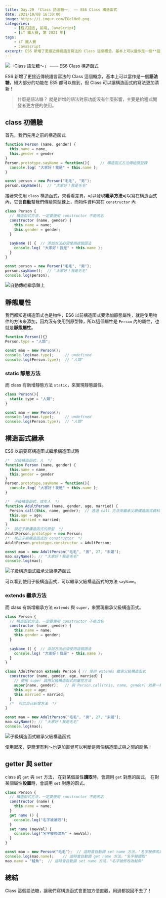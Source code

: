 ```yaml
---
title: Day.29 「Class 語法糖～」 —— ES6 Class 構造函式
date: 2021/10/08 16:30:00
image: https://i.imgur.com/EOelHe0.png
categories:
    - [程式語言, 前端, JavaScript]
    - [iT 鐵人賽, 第 2021 年]
tags: 
    - iT 鐵人賽
    - JavaScript
excerpt: ES6 新增了更接近傳統語言寫法的 Class 這個概念，基本上可以當作是一個**語法糖**，絕大部分的功能在 ES5 都可以做到，但 Class 可以讓構造函式的寫法更加清新！
---
```


![「Class 語法糖～」 —— ES6 Class 構造函式](https://i.imgur.com/EOelHe0.png)

ES6 新增了更接近傳統語言寫法的 Class 這個概念，基本上可以當作是一個**語法糖**，絕大部分的功能在 ES5 都可以做到，但 Class 可以讓構造函式的寫法更加清新！

> 什麼是語法糖？
> 就是新增的語法對原功能沒有什麼影響，主要是給程式開發者更方便的使用。

## class 初體驗

首先，我們先用之前的構造函式

```javascript
function Person (name, gender) {
  this.name = name,
  this.gender = gender
}
Person.prototype.sayName = function(){     // 構造函式方法傳給原型鍊
  console.log( "大家好！我是" + this.name );
}

const person = new Person("毛毛", "男");
person.sayName();  // "大家好！我是毛毛"
```

接著來使用 `class` 構造函式，來看看差異，可以發現**繼承方法**可以寫在構造函式內，它會**自動**幫我們傳給原型鍊上，而物件資料寫在 `constructor` 內

```javascript
class Person {
  // 構造函式方法，一定要使用 constructor 不能改名
  constructor (name, gender) {
    this.name = name;
    this.gender = gender;
  }
  
  sayName () {  // 添加方法必須使用這個語法
    console.log( "大家好！我是" + this.name ); 
  }
}

const person = new Person("毛毛", "男");
person.sayName();  // "大家好！我是毛毛"
console.log(person);
```

![自動傳給繼承鍊上](https://i.imgur.com/WRcvc2h.png)

## 靜態屬性

我們都知道構造函式也是物件，ES6 以前構造函式要添加靜態屬性，就是使用物件的方法來添加，因為沒有使用到原型鍊，所以這個屬性是 `Person` 內的屬性，也就是**靜態屬性**。

```javascript
function Person(){}
Person.type = "人類";

const mao = new Person();
console.log(mao.type);     // undefined
console.log(Person.type);  // "人類"
```

### static 靜態方法

而 class 有新增靜態方法 `static`，來實現靜態屬性。

```javascript
class Person(){
  static type = "人類";
}

const mao = new Person();
console.log(mao.type);     // undefined
console.log(Person.type);  // "人類"
```

## 構造函式繼承

ES6 以前要寫構造函式繼承構造函式時

```javascript
/*  父級構造函式，人  */
function Person (name, gender) {
  this.name = name,
  this.gender = gender
}
Person.prototype.sayName = function(){
  console.log( "大家好！我是" + this.name );
}

/*  子級構造函式，成年人  */
function AdultPerson (name, gender, age, married) {
  Person.call(this, name, gender);  // 透過 call 方法來繼承父級構造函式資料
  this.age = age;
  this.married = married;
}
/*  設定子級構造函式的原型  */
AdultPerson.prototype = new Person;
/*  校正子級構造函式的 constructor  */
AdultPerson.prototype.constructor = AdultPerson;

const mao = new AdultPerson("毛毛", "男", 27, "未婚");
mao.sayName(); // "大家好！我是毛毛"
console.log(mao);
```

![子級構造函式繼承父級構造函式](https://i.imgur.com/UIg96dj.png)

可以看到使用子級構造函式，可以繼承父級構造函式的方法 `sayName`。

### extends 繼承方法

而 class 有新增繼承方法 `extends` 與 `super`，來實現繼承父級構造函式。

```javascript
class Person {
  // 構造函式方法，一定要使用 constructor 不能改名
  constructor (name, gender) {
    this.name = name;
    this.gender = gender;
  }
  
  sayName () {  // 添加方法必須使用這個語法
    console.log( "大家好！我是" + this.name ); 
  }
}

class AdultPerson extends Person { // 使用 extends 繼承父級構造函式
  constructor (name, gender, age, married) {
    // 使用 super 調用父級構造函式的屬性方法
    super(name, gender);   // 與 Person.call(this, name, gender) 效果一樣
    this.age = age;
    this.married = married;
  }
  /*  可以自己新增方法  */
}

const mao = new AdultPerson("毛毛", "男", 27, "未婚");
mao.sayName(); // "大家好！我是毛毛"
console.log(mao);
```

![子級構造函式繼承父級構造函式](https://i.imgur.com/SQ5hL6e.png)

使用起來，更簡潔有利～也更加直覺可以判斷是兩個構造函式與之間的關係！

## getter 與 setter

class 的 `get` 與 `set` 方法，
在對某個屬性**讀取**時，會調用 `get` 對應的函式，
在對某個屬性**設置**時，會調用 `set` 對應的函式。

```javascript
class Person {
  // 構造函式方法，一定要使用 constructor 不能改名
  constructor (name) {
    this.name = name;
  }
  get name () {
    console.log("名字被讀取");
  }
  set name (newVal) {
    console.log("名字被修改為" + newVal);
  }
}

const mao = new Person("毛毛");  // 這時會自動調 set name 方法，"名字被修改為毛毛"
console.log(mao.name);    // 這時會自動調 get name 方法，"名字被讀取"
mao.name = "鮭魚";  // 這時會自動調 set name 方法，"名字被修改為鮭魚"
```

## 總結

Class 這個語法糖，讓我們寫構造函式會更加方便直觀，用過都說回不去了！
